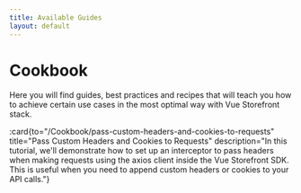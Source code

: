 ```yaml
---
title: Available Guides
layout: default
---
```


# Cookbook

Here you will find guides, best practices and recipes that will teach you how to achieve certain use cases in the most optimal way with Vue Storefront stack.

:card{to="/Cookbook/pass-custom-headers-and-cookies-to-requests" title="Pass Custom Headers and Cookies to Requests" description="In this tutorial, we'll demonstrate how to set up an interceptor to pass headers when making requests using the axios client inside the Vue Storefront SDK. This is useful when you need to append custom headers or cookies to your API calls."}